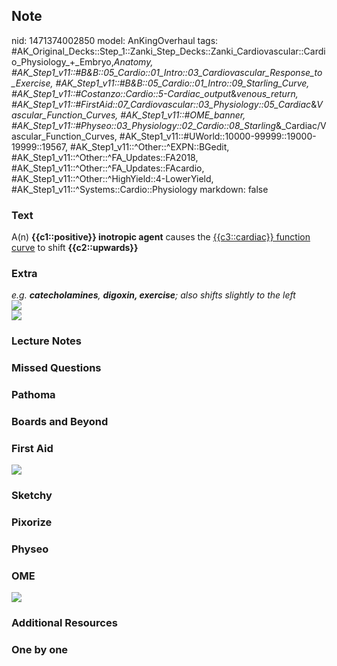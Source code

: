 ## Note
nid: 1471374002850
model: AnKingOverhaul
tags: #AK_Original_Decks::Step_1::Zanki_Step_Decks::Zanki_Cardiovascular::Cardio_Physiology_+_Embryo,_Anatomy, #AK_Step1_v11::#B&B::05_Cardio::01_Intro::03_Cardiovascular_Response_to_Exercise, #AK_Step1_v11::#B&B::05_Cardio::01_Intro::09_Starling_Curve, #AK_Step1_v11::#Costanzo::Cardio::5-Cardiac_output_&_venous_return, #AK_Step1_v11::#FirstAid::07_Cardiovascular::03_Physiology::05_Cardiac_&_Vascular_Function_Curves, #AK_Step1_v11::#OME_banner, #AK_Step1_v11::#Physeo::03_Physiology::02_Cardio::08_Starling_&_Cardiac/Vascular_Function_Curves, #AK_Step1_v11::#UWorld::10000-99999::19000-19999::19567, #AK_Step1_v11::^Other::^EXPN::BGedit, #AK_Step1_v11::^Other::^FA_Updates::FA2018, #AK_Step1_v11::^Other::^FA_Updates::FAcardio, #AK_Step1_v11::^Other::^HighYield::4-LowerYield, #AK_Step1_v11::^Systems::Cardio::Physiology
markdown: false

### Text
<div>
  A(n) <b>{{c1::positive}} inotropic agent</b> causes the
  <u>{{c3::cardiac}} function curve</u> to shift
  <b>{{c2::upwards}}</b>
</div>

### Extra
<div>
  <i>e.g. <b>catecholamines</b>, <b>digoxin, exercise</b>; also
  shifts slightly to the left</i>
</div><img src="paste-56839597195265.jpg">
<div><img src="paste-69355131896193.jpg"></div>

### Lecture Notes


### Missed Questions


### Pathoma


### Boards and Beyond


### First Aid
<img src="tmpD14ttV.png">

### Sketchy


### Pixorize


### Physeo


### OME
<div class="ome-widget">
  <a href="https://onlinemeded.org?ref=anki"><img src=
  "_OME_AnkiFlashcards_General_3.png"></a>
</div>

### Additional Resources


### One by one


